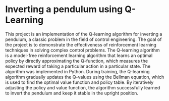 # Inverting a pendulum using Q-Learning

This project is an implementation of the Q-learning algorithm for inverting a pendulum, a classic problem in the field of control engineering. The goal of the project is to demonstrate the effectiveness of reinforcement learning techniques in solving complex control problems.
The Q-learning algorithm is a model-free reinforcement learning algorithm that learns an optimal policy by directly approximating the Q-function, which measures the expected reward of taking a particular action in a particular state. The algorithm was implemented in Python.
During training, the Q-learning algorithm gradually updates the Q-values using the Bellman equation, which is used to find the optimal value function and policy table. By iteratively adjusting the policy and value function, the algorithm successfully learned to invert the pendulum and keep it stable in the upright position.
